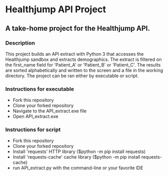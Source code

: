 # Healthjump API Project

## A take-home project for the Healthjump API.

### Description

This project builds an API extract with Python 3 that accesses the Healthjump sandbox and extracts demographics. The extract is filtered on the first_name field for 'Patient_A' or 'Patient_B' or 'Patient_C'. The results are sorted alphabetically and written to the screen and a file in the working directory. The project can be ran either by executable or script.

### Instructions for executable

- Fork this repository
- Clone your forked repository
- Navigate to the API_extract.exe file
- Open API_extract.exe

### Instructions for script

- Fork this repository
- Clone your forked repository
- Install 'requests' HTTP library ($python -m pip install requests)
- Install 'requests-cache' cache library ($python -m pip install requests-cache)
- run API_extract.py with the command-line or your favorite IDE
